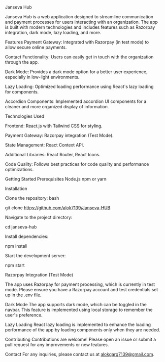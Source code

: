 Janseva Hub

Janseva Hub is a web application designed to streamline communication and payment processes for users interacting with an organization. The app is built with modern technologies and includes features such as Razorpay integration, dark mode, lazy loading, and more.

Features
Payment Gateway: Integrated with Razorpay (in test mode) to allow secure online payments.

Contact Functionality: Users can easily get in touch with the organization through the app.

Dark Mode: Provides a dark mode option for a better user experience, especially in low-light environments.

Lazy Loading: Optimized loading performance using React's lazy loading for components.

Accordion Components: Implemented accordion UI components for a cleaner and more organized display of information.

Technologies Used

Frontend: React.js with Tailwind CSS for styling.

Payment Gateway: Razorpay integration (Test Mode).

State Management: React Context API.

Additional Libraries: React Router, React Icons.

Code Quality: Follows best practices for code quality and performance optimizations.

Getting Started
Prerequisites
Node.js
npm or yarn

Installation

Clone the repository:
bash

git clone https://github.com/alok7139/Janseva-HUB

Navigate to the project directory:

cd janseva-hub

Install dependencies:

npm install

Start the development server:

npm start

Razorpay Integration (Test Mode)

The app uses Razorpay for payment processing, which is currently in test mode. Please ensure you have a Razorpay account and test credentials set up in the .env file.

Dark Mode
The app supports dark mode, which can be toggled in the navbar. This feature is implemented using local storage to remember the user's preference.

Lazy Loading
React lazy loading is implemented to enhance the loading performance of the app by loading components only when they are needed.

Contributing
Contributions are welcome! Please open an issue or submit a pull request for any improvements or new features.

Contact
For any inquiries, please contact us at alokgarg7139@gmail.com.